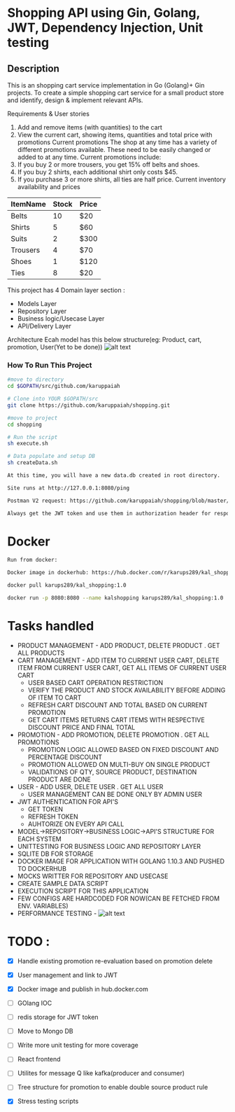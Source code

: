 
# Shopping API using Gin, Golang, JWT, Dependency Injection, Unit testing

## Description
This is an shopping cart service implementation in Go (Golang)+ Gin projects.
To create a simple shopping cart service for a small product store and identify, design & implement relevant APIs. 

Requirements & User stories
1.	Add and remove items (with quantities) to the cart
2.	View the current cart, showing items, quantities and total price with promotions
Current promotions
The shop at any time has a variety of different promotions available. These need to be easily changed or added to at any time. Current promotions include:
1.	If you buy 2 or more trousers, you get 15% off belts and shoes.
2.	If you buy 2 shirts, each additional shirt only costs $45.
3.	If you purchase 3 or more shirts, all ties are half price.
Current inventory availability and prices

| ItemName  | Stock | Price |
| ------------- | ------------- | ------------- |
| Belts  | 10  | $20  |
| Shirts  | 5  | $60  |
| Suits  | 2  | $300  |
| Trousers  | 4  | $70  |
| Shoes  | 1  | $120  |
| Ties  | 8  | $20  |




This project has  4 Domain layer section :
 * Models Layer 
 * Repository Layer
 * Business logic/Usecase Layer  
 * API/Delivery Layer
 
 
 Architecture
 Ecah model has this below structure(eg: Product, cart, promotion, User(Yet to be done))
 ![alt text](https://github.com/karuppaiah/shopping/blob/master/architecture.png)
 

### How To Run This Project

```bash
#move to directory
cd $GOPATH/src/github.com/karuppaiah

# Clone into YOUR $GOPATH/src
git clone https://github.com/karuppaiah/shopping.git

#move to project
cd shopping

# Run the script
sh execute.sh

# Data populate and setup DB
sh createData.sh

At this time, you will have a new data.db created in root directory. 

Site runs at http://127.0.0.1:8080/ping

Postman V2 request: https://github.com/karuppaiah/shopping/blob/master/golang%20shopping.postman_collection

Always get the JWT token and use them in authorization header for response.
```

# Docker

```bash
Run from docker:

Docker image in dockerhub: https://hub.docker.com/r/karups289/kal_shopping/

docker pull karups289/kal_shopping:1.0

docker run -p 8080:8080 --name kalshopping karups289/kal_shopping:1.0

```

# Tasks handled
 * PRODUCT MANAGEMENT - ADD PRODUCT, DELETE PRODUCT . GET ALL PRODUCTS 
 * CART MANAGEMENT - ADD ITEM TO CURRENT USER CART, DELETE ITEM FROM CURRENT USER CART, GET ALL ITEMS OF CURRENT USER CART
    * USER BASED CART OPERATION RESTRICTION
    * VERIFY THE PRODUCT AND STOCK AVAILABILITY BEFORE ADDING OF ITEM TO CART
    * REFRESH CART DISCOUNT AND TOTAL BASED ON CURRENT PROMOTION
    * GET CART ITEMS RETURNS CART ITEMS WITH RESPECTIVE DISCOUNT PRICE AND FINAL TOTAL
 * PROMOTION - ADD PROMOTION, DELETE PROMOTION . GET ALL PROMOTIONS 
    * PROMOTION LOGIC ALLOWED BASED ON FIXED DISCOUNT AND PERCENTAGE DISCOUNT
    * PROMOTION ALLOWED ON MULTI-BUY ON SINGLE PRODUCT
    * VALIDATIONS OF QTY, SOURCE PRODUCT, DESTINATION PRODUCT ARE DONE
 * USER - ADD USER, DELETE USER . GET ALL USER
    * USER MANAGEMENT CAN BE DONE ONLY BY ADMIN USER
 * JWT AUTHENTICATION FOR API'S
    * GET TOKEN
    * REFRESH TOKEN
    * AUHTORIZE ON EVERY API CALL
 * MODEL->REPOSITORY->BUSINESS LOGIC->API'S STRUCTURE FOR EACH SYSTEM
 * UNITTESTING FOR BUSINESS LOGIC AND REPOSITORY LAYER
 * SQLITE DB FOR STORAGE
 * DOCKER IMAGE FOR APPLICATION WITH GOLANG 1.10.3 AND PUSHED TO DOCKERHUB
 * MOCKS WRITTER FOR REPOSITORY AND USECASE
 * CREATE SAMPLE DATA SCRIPT
 * EXECUTION SCRIPT FOR THIS APPLICATION
 * FEW CONFIGS ARE HARDCODED FOR NOW(CAN BE FETCHED FROM ENV. VARIABLES)
 * PERFORMANCE TESTING - 
 ![alt text](https://github.com/karuppaiah/shopping/blob/master/performance_testing.png)
 

# TODO :
- [X] Handle existing promotion re-evaluation based on promotion delete
- [X] User management and link to JWT
- [X] Docker image and publish in hub.docker.com
- [ ] GOlang IOC
- [ ] redis storage for JWT token
- [ ] Move to Mongo DB
- [ ] Write more unit testing for more coverage
- [ ] React frontend
- [ ] Utilites for message Q like kafka(producer and consumer)
- [ ] Tree structure for promotion to enable double source product rule
- [X] Stress testing scripts





